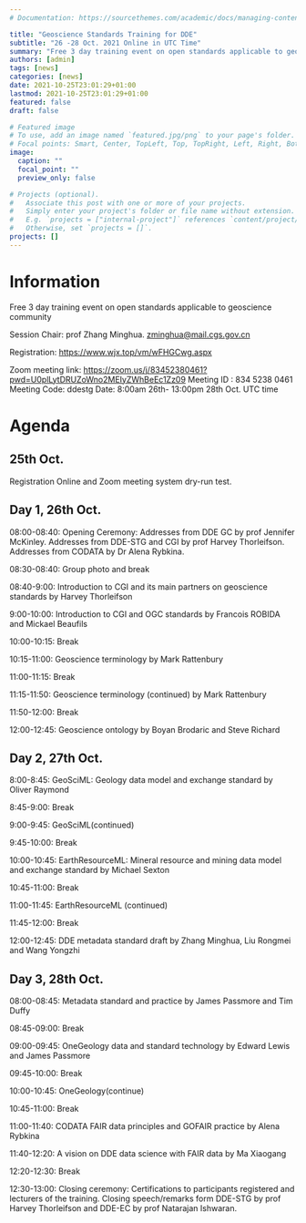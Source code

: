 ```yaml
---
# Documentation: https://sourcethemes.com/academic/docs/managing-content/

title: "Geoscience Standards Training for DDE"
subtitle: "26 -28 Oct. 2021 Online in UTC Time"
summary: "Free 3 day training event on open standards applicable to geoscience community"
authors: [admin]
tags: [news]
categories: [news]
date: 2021-10-25T23:01:29+01:00
lastmod: 2021-10-25T23:01:29+01:00
featured: false
draft: false

# Featured image
# To use, add an image named `featured.jpg/png` to your page's folder.
# Focal points: Smart, Center, TopLeft, Top, TopRight, Left, Right, BottomLeft, Bottom, BottomRight.
image:
  caption: ""
  focal_point: ""
  preview_only: false

# Projects (optional).
#   Associate this post with one or more of your projects.
#   Simply enter your project's folder or file name without extension.
#   E.g. `projects = ["internal-project"]` references `content/project/deep-learning/index.md`.
#   Otherwise, set `projects = []`.
projects: []
---
```

# Information

Free 3 day training event on open standards applicable to geoscience community 

Session Chair: prof Zhang Minghua.  zminghua@mail.cgs.gov.cn

Registration: https://www.wjx.top/vm/wFHGCwg.aspx

Zoom meeting link: https://zoom.us/j/83452380461?pwd=U0plLytDRUZoWno2MEIyZWhBeEc1Zz09
Meeting ID : 834 5238 0461
Meeting Code: ddestg
Date: 8:00am 26th- 13:00pm 28th Oct. UTC time



# Agenda

## 25th Oct.  

Registration Online and Zoom meeting system dry-run test.

## Day 1, 26th Oct.  

08:00-08:40: Opening Ceremony: Addresses from DDE GC by prof Jennifer McKinley. Addresses from DDE-STG and CGI by prof Harvey Thorleifson. Addresses from CODATA by Dr Alena Rybkina.

08:30-08:40: Group photo and break

08:40-9:00: Introduction to CGI and its main partners on geoscience standards by Harvey Thorleifson

9:00-10:00: Introduction to CGI and OGC standards by Francois ROBIDA and Mickael Beaufils

10:00-10:15: Break

10:15-11:00: Geoscience terminology by Mark Rattenbury

11:00-11:15: Break

11:15-11:50: Geoscience terminology (continued) by Mark Rattenbury

11:50-12:00: Break

12:00-12:45: Geoscience ontology by Boyan Brodaric and Steve Richard

## Day 2, 27th Oct.

8:00-8:45: GeoSciML: Geology data model and exchange standard by Oliver Raymond

8:45-9:00: Break

9:00-9:45: GeoSciML(continued)

9:45-10:00: Break

10:00-10:45:  EarthResourceML: Mineral resource and mining data model and exchange standard by Michael Sexton

10:45-11:00: Break

11:00-11:45: EarthResourceML (continued)

11:45-12:00: Break

12:00-12:45: DDE metadata standard draft by Zhang Minghua, Liu Rongmei and Wang Yongzhi

## Day 3, 28th Oct.

08:00-08:45: Metadata standard and practice by James Passmore and Tim Duffy

08:45-09:00: Break

09:00-09:45: OneGeology data and standard technology by Edward Lewis and James Passmore

09:45-10:00: Break

10:00-10:45: OneGeology(continue)

10:45-11:00: Break

11:00-11:40: CODATA FAIR data principles and GOFAIR practice by Alena Rybkina

11:40-12:20: A vision on DDE data science with FAIR data by Ma Xiaogang

12:20-12:30: Break

12:30-13:00: Closing ceremony: Certifications to participants registered and lecturers of the training. Closing speech/remarks form DDE-STG by prof Harvey Thorleifson and DDE-EC by prof Natarajan Ishwaran.





